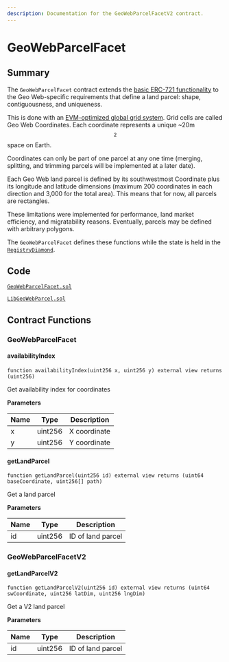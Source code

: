 ```yaml
---
description: Documentation for the GeoWebParcelFacetV2 contract.
---
```


# GeoWebParcelFacet

## Summary

The `GeoWebParcelFacet` contract extends the [basic ERC-721 functionality](../erc721facet.md) to the Geo Web-specific requirements that define a land parcel: shape, contiguousness, and uniqueness.

This is done with an [EVM-optimized global grid system](geo-web-coordinates.md). Grid cells are called Geo Web Coordinates. Each coordinate represents a unique \~20m$$^2$$ space on Earth.&#x20;

Coordinates can only be part of one parcel at any one time (merging, splitting, and trimming parcels will be implemented at a later date).

Each Geo Web land parcel is defined by its southwestmost Coordinate plus its longitude and latitude dimensions (maximum 200 coordinates in each direction and 3,000 for the total area). This means that for now, all parcels are rectangles.

These limitations were implemented for performance, land market efficiency, and migratability reasons. Eventually, parcels may be defined with arbitrary polygons.

The `GeoWebParcelFacet` defines these functions while the state is held in the [`RegistryDiamond`](../).

## Code

[`GeoWebParcelFacet.sol`](https://github.com/Geo-Web-Project/core-contracts/blob/main/contracts/registry/facets/GeoWebParcelFacet.sol)

[`LibGeoWebParcel.sol`](https://github.com/Geo-Web-Project/core-contracts/blob/main/contracts/registry/libraries/LibGeoWebParcel.sol)

## Contract Functions

### GeoWebParcelFacet

#### availabilityIndex

```solidity
function availabilityIndex(uint256 x, uint256 y) external view returns (uint256)
```

Get availability index for coordinates

**Parameters**

| Name | Type    | Description  |
| ---- | ------- | ------------ |
| x    | uint256 | X coordinate |
| y    | uint256 | Y coordinate |

#### getLandParcel

```solidity
function getLandParcel(uint256 id) external view returns (uint64 baseCoordinate, uint256[] path)
```

Get a land parcel

**Parameters**

| Name | Type    | Description       |
| ---- | ------- | ----------------- |
| id   | uint256 | ID of land parcel |

### GeoWebParcelFacetV2

#### getLandParcelV2

```solidity
function getLandParcelV2(uint256 id) external view returns (uint64 swCoordinate, uint256 latDim, uint256 lngDim)
```

Get a V2 land parcel

**Parameters**

| Name | Type    | Description       |
| ---- | ------- | ----------------- |
| id   | uint256 | ID of land parcel |
